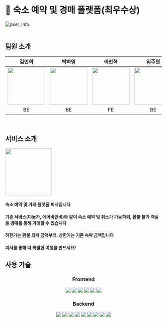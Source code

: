 # 🥇 숙소 예약 및 경매 플랫폼(최우수상)

![pser_info](https://github.com/p-ser/.github/assets/91861082/f8ce38bd-22db-47e7-8124-34cf4d57c985)
<br>
<br>

## 팀원 소개
|김민혁|박하영|이찬혁|임주현|정우용|정의헌|최혜빈|
|:---:|:---:|:---:|:---:|:---:|:---:|:---:
|<img src="https://github.com/p-ser/.github/assets/91861082/43089030-0b0e-4e36-9709-5aa3fb71f599" width="120" />|<img src="https://github.com/p-ser/.github/assets/91861082/5d23cc92-e155-49dc-bab9-f6ec9151f77b" width="120" />|<img src="https://github.com/p-ser/.github/assets/91861082/b951d785-5c7d-4d0d-9e00-44734e1d6c59" width="120" />|<img src="https://github.com/p-ser/.github/assets/91861082/a9427dc5-7ab2-436a-b577-ddea7ccaba20" width="120" />|<img src="https://github.com/p-ser/.github/assets/91861082/5c6281f8-7248-425c-9121-d6a27f402a4a" width="120" />|<img src="https://github.com/p-ser/.github/assets/91861082/497b152b-cf23-4539-ae8a-5496b23fb4e6" width="120" />|<img src="https://github.com/p-ser/.github/assets/91861082/f95b3ab3-22f1-4567-a355-11b4a7288b76" width="120" />|
|BE|BE|FE|BE|BE, FE|BE|FE|
<br>

## 서비스 소개
<img src="https://github.com/p-ser/.github/assets/91861082/94ed50a2-cbfe-4c93-8a61-3b9f5a29a227" width="150" />
<h4>숙소 예약 및 거래 플랫폼 피서입니다</h4>
<h4>기존 서비스(야놀자, 에어비앤비)와 같이 숙소 예약 및 취소가 가능하되, 환불 불가 객실을 경매를 통해 거래할 수 있습니다</h4>
<h4>하한가는 환불 최저 금액부터, 상한가는 기존 숙박 금액입니다</h4>
<h4>피서를 통해 더 특별한 여행을 만드세요!</h4>

## 사용 기술
<div align="center">
  <h3>Frontend</h3>
    <img src="https://img.shields.io/badge/JavaScript-F7DF1E?style=for-the-badge&logo=javascript&logoColor=black"/>
    <img src="https://img.shields.io/badge/React-61DAFB?style=for-the-badge&logo=react&logoColor=white"/>
    <img src="https://img.shields.io/badge/Tailwind-06B6D4?style=for-the-badge&logo=tailwindcss&logoColor=white"/>
    <img src="https://img.shields.io/badge/Recoil-3578E5?style=for-the-badge&logo=recoil&logoColor=white"/>
    <img src="https://img.shields.io/badge/Vite-646CFF?style=for-the-badge&logo=vite&logoColor=white"/>
    <img src="https://img.shields.io/badge/axios-5A29E4?style=for-the-badge&logo=axios&logoColor=white"/>
</div>
<div align="center">
  <h3>Backend</h3>
    <img src="https://img.shields.io/badge/Java-007396?style=for-the-badge&logo=java&logoColor=white"/>
    <img src="https://img.shields.io/badge/SrpingBoot-6DB33F?style=for-the-badge&logo=springboot&logoColor=white"/>
    <img src="https://img.shields.io/badge/SpringSecurity-6DB33F?style=for-the-badge&logo=springsecurity&logoColor=white"/>
    <img src="https://img.shields.io/badge/MariaDB-003545?style=for-the-badge&logo=mariadb&logoColor=white"/>
    <img src="https://img.shields.io/badge/Elasticsearch-005571?style=for-the-badge&logo=elasticsearch&logoColor=white"/>
    <img src="https://img.shields.io/badge/Apachekafka-231F20?style=for-the-badge&logo=apachekafka&logoColor=white"/>
    <img src="https://img.shields.io/badge/Redis-FF4438?style=for-the-badge&logo=redis&logoColor=white"/>
    <img src="https://img.shields.io/badge/Gradle-02303A?style=for-the-badge&logo=gradle&logoColor=white"/>
    <img src="https://img.shields.io/badge/JUnit5-25A162?style=for-the-badge&logo=JUnit5&logoColor=white">
</div>
